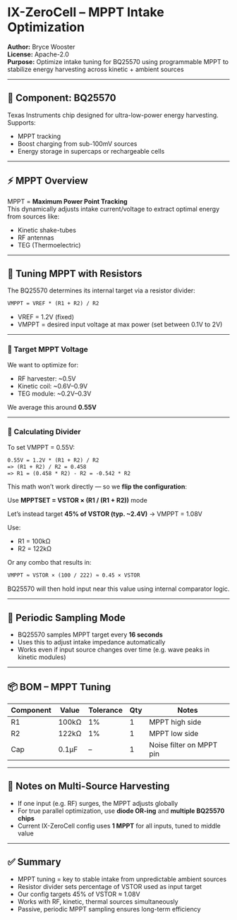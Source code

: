 # IX-ZeroCell – MPPT Intake Optimization

**Author:** Bryce Wooster  
**License:** Apache-2.0  
**Purpose:** Optimize intake tuning for BQ25570 using programmable MPPT to stabilize energy harvesting across kinetic + ambient sources

---

## 🔋 Component: BQ25570

Texas Instruments chip designed for ultra-low-power energy harvesting.  
Supports:
- MPPT tracking
- Boost charging from sub-100mV sources
- Energy storage in supercaps or rechargeable cells

---

## ⚡ MPPT Overview

MPPT = **Maximum Power Point Tracking**  
This dynamically adjusts intake current/voltage to extract optimal energy from sources like:

- Kinetic shake-tubes
- RF antennas
- TEG (Thermoelectric)

---

## 🔧 Tuning MPPT with Resistors

The BQ25570 determines its internal target via a resistor divider:

```txt
VMPPT = VREF * (R1 + R2) / R2
```

- VREF = 1.2V (fixed)
- VMPPT = desired input voltage at max power (set between 0.1V to 2V)

---

### 🎯 Target MPPT Voltage

We want to optimize for:

- RF harvester: ~0.5V
- Kinetic coil: ~0.6V–0.9V
- TEG module: ~0.2V–0.3V

We average this around **0.55V**

---

### 📐 Calculating Divider

To set VMPPT = 0.55V:

```txt
0.55V = 1.2V * (R1 + R2) / R2
=> (R1 + R2) / R2 = 0.458
=> R1 = (0.458 * R2) - R2 = -0.542 * R2
```

This math won’t work directly — so we **flip the configuration**:

Use **MPPTSET = VSTOR × (R1 / (R1 + R2))** mode

Let’s instead target **45% of VSTOR (typ. ~2.4V)** → VMPPT = 1.08V

Use:

- R1 = 100kΩ  
- R2 = 122kΩ

Or any combo that results in:

```txt
VMPPT ≈ VSTOR × (100 / 222) ≈ 0.45 × VSTOR
```

BQ25570 will then hold input near this value using internal comparator logic.

---

## 🔁 Periodic Sampling Mode

- BQ25570 samples MPPT target every **16 seconds**
- Uses this to adjust intake impedance automatically
- Works even if input source changes over time (e.g. wave peaks in kinetic modules)

---

## 📦 BOM – MPPT Tuning

| Component | Value   | Tolerance | Qty | Notes                        |
|-----------|---------|-----------|-----|------------------------------|
| R1        | 100kΩ   | 1%        | 1   | MPPT high side  
| R2        | 122kΩ   | 1%        | 1   | MPPT low side  
| Cap       | 0.1µF   | –         | 1   | Noise filter on MPPT pin  

---

## 🔐 Notes on Multi-Source Harvesting

- If one input (e.g. RF) surges, the MPPT adjusts globally  
- For true parallel optimization, use **diode OR-ing** and **multiple BQ25570 chips**
- Current IX-ZeroCell config uses **1 MPPT** for all inputs, tuned to middle value

---

## ✅ Summary

- MPPT tuning = key to stable intake from unpredictable ambient sources  
- Resistor divider sets percentage of VSTOR used as input target  
- Our config targets 45% of VSTOR ≈ 1.08V  
- Works with RF, kinetic, thermal sources simultaneously  
- Passive, periodic MPPT sampling ensures long-term efficiency

